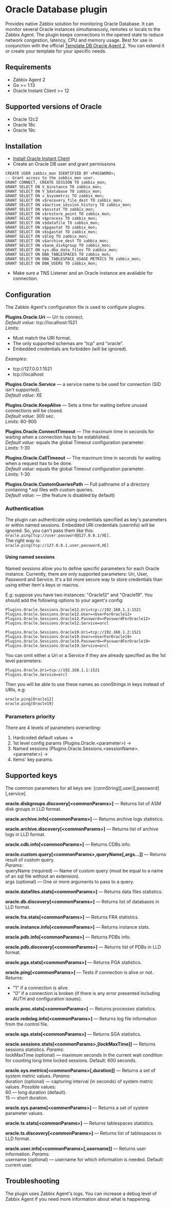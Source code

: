 # Oracle Database plugin
Provides native Zabbix solution for monitoring Oracle Database. It can monitor several 
Oracle instances simultaneously, remotes or locals to the Zabbix Agent.
The plugin keeps connections in the opened state to reduce network congestion, latency, CPU and 
memory usage. Best for use in conjunction with the official  [Template DB Oracle Agent 2](https://git.zabbix.com/projects/ZBX/repos/zabbix/browse/templates/db/oracle_agent2). You can extend it or create your 
template for your specific needs. 

## Requirements
- Zabbix Agent 2
- Go >= 1.13
- Oracle Instant Client >= 12

## Supported versions of Oracle
* Oracle 12c2
* Oracle 18c
* Oracle 19c

## Installation
* [Install Oracle Instant Client](https://www.oracle.com/database/technologies/instant-client/downloads.html)
* Create an Oracle DB user and grant permissions 
```
CREATE USER zabbix_mon IDENTIFIED BY <PASSWORD>;
-- Grant access to the zabbix_mon user.
GRANT CONNECT, CREATE SESSION TO zabbix_mon;
GRANT SELECT ON V_$instance TO zabbix_mon;
GRANT SELECT ON V_$database TO zabbix_mon;
GRANT SELECT ON v_$sysmetric TO zabbix_mon;
GRANT SELECT ON v$recovery_file_dest TO zabbix_mon;
GRANT SELECT ON v$active_session_history TO zabbix_mon;
GRANT SELECT ON v$osstat TO zabbix_mon;
GRANT SELECT ON v$restore_point TO zabbix_mon;
GRANT SELECT ON v$process TO zabbix_mon;
GRANT SELECT ON v$datafile TO zabbix_mon;
GRANT SELECT ON v$pgastat TO zabbix_mon;
GRANT SELECT ON v$sgastat TO zabbix_mon;
GRANT SELECT ON v$log TO zabbix_mon;
GRANT SELECT ON v$archive_dest TO zabbix_mon;
GRANT SELECT ON v$asm_diskgroup TO zabbix_mon;
GRANT SELECT ON sys.dba_data_files TO zabbix_mon;
GRANT SELECT ON DBA_TABLESPACES TO zabbix_mon;
GRANT SELECT ON DBA_TABLESPACE_USAGE_METRICS TO zabbix_mon;
GRANT SELECT ON DBA_USERS TO zabbix_mon;
```
* Make sure a TNS Listener and an Oracle instance are available for connection.  

## Configuration
The Zabbix Agent's configuration file is used to configure plugins.

**Plugins.Oracle.Uri** — Uri to connect.  
*Default value:* tcp://localhost:1521  
*Limits:*
- Must match the URI format.
- The only supported schemas are "tcp" and "oracle".
- Embedded credentials are forbidden (will be ignored).
  
*Examples:*
- tcp://127.0.0.1:1521
- tcp://localhost 

**Plugins.Oracle.Service** — a service name to be used for connection (SID isn't supported).  
*Default value:* XE

**Plugins.Oracle.KeepAlive** — Sets a time for waiting before unused connections will be closed.  
*Default value:* 300 sec.  
*Limits:* 60-900

**Plugins.Oracle.ConnectTimeout** — The maximum time in seconds for waiting when a connection has to be established.  
*Default value:* equals the global Timeout configuration parameter.  
*Limits:* 1-30

**Plugins.Oracle.CallTimeout** — The maximum time in seconds for waiting when a request has to be done.  
*Default value:* equals the global Timeout configuration parameter.  
*Limits:* 1-30

**Plugins.Oracle.CustomQueriesPath** — Full pathname of a directory containing *.sql files with custom queries.  
*Default value:* — (the feature is disabled by default)

### Authentication
The plugin can authenticate using credentials specified as key's parameters or within named sessions.
Embedded URI credentials (userinfo) will be ignored. So, you can't pass them like this:   
```oracle.ping[tcp://user:password@127.0.0.1/XE].```  
The right way is:  
```oracle.ping[tcp://127.0.0.1,user,password,XE]``` 

#### Using named sessions
Named sessions allow you to define specific parameters for each Oracle instance. Currently, there are only supported
parameters: Uri, User, Password and Service. It's a bit more secure way to store credentials than using either 
item's keys or macros.  

E.g: suppose you have two instances: "Oracle12" and "Oracle19". 
You should add the following options to your agent's config:   

    Plugins.Oracle.Sessions.Oracle12.Uri=tcp://192.168.1.1:1521
    Plugins.Oracle.Sessions.Oracle12.User=<UserForOracle12>
    Plugins.Oracle.Sessions.Oracle12.Password=<PasswordForOracle12>
    Plugins.Oracle.Sessions.Oracle12.Service=orcl
        
    Plugins.Oracle.Sessions.Oracle19.Uri=tcp://192.168.1.2:1521
    Plugins.Oracle.Sessions.Oracle19.User=<UserForOracle19>
    Plugins.Oracle.Sessions.Oracle19.Password=<PasswordForOracle19>
    Plugins.Oracle.Sessions.Oracle19.Service=orcl
    
You can omit either a Uri or a Service if they are already specified as the 1st level parameters:

    Plugins.Oracle.Uri=tcp://192.168.1.1:1521
    Plugins.Oracle.Service=orcl
    
Then you will be able to use these names as connStrings in keys instead of URIs, e.g:

    oracle.ping[Oracle12]
    oracle.ping[Oracle19]
    
### Parameters priority
There are 4 levels of parameters overwriting:
1. Hardcoded default values →
2. 1st level config params (Plugins.Oracle.\<parameter\>) →
3. Named sessions (Plugins.Oracle.Sessions.\<sessionName\>.\<parameter\>) →
4. Items' key params.

## Supported keys
The common parameters for all keys are: [connString][,user][,password][,service]

**oracle.diskgroups.discovery[\<commonParams\>]** — Returns list of ASM disk groups in LLD format.  

**oracle.archive.info[\<commonParams\>]** — Returns archive logs statistics.  

**oracle.archive.discovery[\<commonParams\>]** — Returns list of archive logs in LLD format.  

**oracle.cdb.info[\<commonParams\>]** — Returns CDBs info.  

**oracle.custom.query[\<commonParams\>,queryName[,args...]]** — Returns result of custom query.  
*Params:*  
queryName (required) — Name of custom query (must be equal to a name of an sql file without an extension).  
args (optional) — One or more arguments to pass to a query.

**oracle.datafiles.stats[\<commonParams\>]** — Returns data files statistics.  

**oracle.db.discovery[\<commonParams\>]** — Returns list of databases in LLD format.  

**oracle.fra.stats[\<commonParams\>]** — Returns FRA statistics.  

**oracle.instance.info[\<commonParams\>]** — Returns instance stats.  

**oracle.pdb.info[\<commonParams\>]** — Returns PDBs info.  

**oracle.pdb.discovery[\<commonParams\>]** — Returns list of PDBs in LLD format.  

**oracle.pga.stats[\<commonParams\>]** — Returns PGA statistics.  

**oracle.ping[\<commonParams\>]** — Tests if connection is alive or not.  
*Returns:*
- "1" if a connection is alive.
- "0" if a connection is broken (if there is any error presented including AUTH and configuration issues).

**oracle.proc.stats[\<commonParams\>]** — Returns processes statistics.  

**oracle.redolog.info[\<commonParams\>]** — Returns log file information from the control file.

**oracle.sga.stats[\<commonParams\>]** — Returns SGA statistics.  

**oracle.sessions.stats[\<commonParams\>,[lockMaxTime]]** — Returns sessions statistics.
*Params:*    
lockMaxTime (optional) — maximum seconds in the current wait condition for counting long time locked sessions. 
Default: 600 seconds.    

**oracle.sys.metrics[\<commonParams\>[,duration]]** — Returns a set of system metric values.
*Params:*  
duration (optional) — capturing interval (in seconds) of system metric values. Possible values:  
60 — long duration (default).  
15 — short duration.  

**oracle.sys.params[\<commonParams\>]** — Returns a set of system parameter values.  

**oracle.ts.stats[\<commonParams\>]** — Returns tablespaces statistics.  

**oracle.ts.discovery[\<commonParams\>]** — Returns list of tablespaces in LLD format.

**oracle.user.info[\<commonParams\>[,username]]** — Returns user information.
*Params:*  
username (optional) — username for which information is needed. Default: current user.        

## Troubleshooting
The plugin uses Zabbix Agent's logs. You can increase a debug level of Zabbix Agent if you need more information about 
what is happening.
